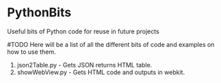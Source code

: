 # PythonBits
Useful bits of Python code for reuse in future projects

#TODO Here will be a list of all the different bits of code
and examples on how to use them. 

1. json2Table.py - Gets JSON returns HTML table.
2. showWebView.py - Gets HTML code and outputs in webkit.

